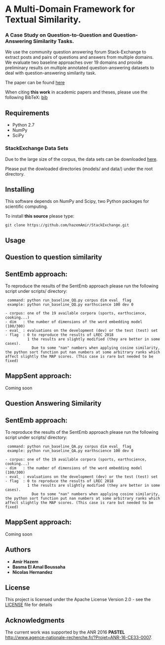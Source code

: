 # A Multi-Domain Framework for Textual Similarity.

### A Case Study on Question-to-Question and Question-Answering Similarity Tasks.

We use the community question answering forum Stack-Exchange to extract posts and pairs of questions and answers from multiple domains.  We evaluate two baseline approaches over 19 domains and provide preliminary results on multiple annotated question-answering datasets to deal with question-answering similarity task.

The paper can be found [here](http://www.amirhazem.ovh/publications/year/2018/LREC/LREC_2018_Paper_Textual_Similarity.pdf)

When citing **this work** in academic papers and theses, please use the following BibTeX: [bib](http://www.amirhazem.ovh/publications/year/2018/LREC/bib.txt)

## Requirements

- Python 2.7
- NumPy
- SciPy
### StackExchange Data Sets 
Due to the large size of the corpus, the data sets can be downloaded [here](https://uncloud.univ-nantes.fr/index.php/s/9Ei9WykrGzMDcDb).

Please put the dowloaded directories (models/ and data/) under the root directory.

## Installing
This software depends on NumPy and Scipy, two Python packages for scientific computing.  

To install **this source** please type: 

```
git clone https://github.com/hazemAmir/StackExchange.git
```
## Usage

## Question to question similarity 

SentEmb approach:
----------------

To reproduce the results of the SentEmb approach please run the following script under scripts/ directory:

```
 command: python run_baseline_QQ.py corpus dim eval_ flag
 example: python run_baseline_QQ.py earthscience 100 dev 0

- corpus: one of the 19 available corpora (sports, earthscience, cooking...)
- dim   : the number of dimensions of the word embedding model (100/300)
- eval_ : evaluations on the development (dev) or the test (test) set
- flag  : 0 to reproduce the results of LREC 2018
          1 the results are slightly modified (they are better in some cases).
            Due to some "nan" numbers when applying cosine similarity, the python sort function put nan numbers at some arbitrary ranks which affect slightly the MAP scores. (This case is rare but needed to be fixed) 
```
MappSent approach:
----------------
Coming soon


## Question Answering Similarity 

SentEmb approach:
----------------

To reproduce the results of the SentEmb approach please run the following script under scripts/ directory:

```
 command: python run_baseline_QA.py corpus dim eval_ flag
 example: python run_baseline_QA.py earthscience 100 dev 0

- corpus: one of the 19 available corpora (sports, earthscience, cooking...)
- dim   : the number of dimensions of the word embedding model (100/300)
- eval_ : evaluations on the development (dev) or the test (test) set
- flag  : 0 to reproduce the results of LREC 2018
          1 the results are slightly modified (they are better in some cases).
            Due to some "nan" numbers when applying cosine similarity, the python sort function put nan numbers at some arbitrary ranks which affect slightly the MAP scores. (This case is rare but needed to be fixed) 
```
MappSent approach:
----------------
Coming soon


## Authors

* **Amir Hazem** 
* **Basma El Amal Boussaha**
* **Nicolas Hernandez**

## License

This project is licensed under the Apache License Version 2.0 - see the [LICENSE](LICENSE) file for details

## Acknowledgments
The current work was supported by  the ANR 2016 **PASTEL** http://www.agence-nationale-recherche.fr/?Projet=ANR-16-CE33-0007.

